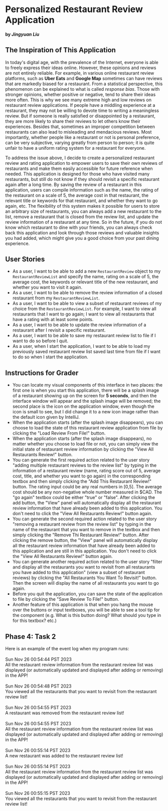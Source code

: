 # Personalized Restaurant Review Application
#### by *Jingyuan Liu*

## The Inspiration of This Application
In today's digital age, with the prevalence of the Internet,
everyone is able to freely express their ideas online. However,
these opinions and reviews are not entirely reliable.
For example, in various online restaurant review platforms, 
such as **Uber Eats** and **Google Map**
sometimes can have reviews that are  markedly biased for a restaurant.
From a statistical perspective, this phenomenon can be
explained to what is called *response bias*. Those with
stronger opinions, whether positive or negative, 
tend to share their ideas more often.
This is why we see many extreme high and low reviews on 
restaurant review applications. If people have a middling 
experience at a restaurant, they may not be willing to devote time to writing
a meaningless review. But if someone is really satisfied 
or disappointed by a restaurant, they are more likely to 
share their reviews to let others know their experiences.
Besides that, sometimes an improper competition between 
restaurants can also lead to misleading and mendacious reviews.
Most importantly, whether people like a restaurant or not
is personal preference, can be very subjective, varying greatly from person to person; 
it is quite unfair to have a uniform rating system for
a restaurant for everyone.

To address the issue above, I decide to create a personalized 
restaurant review and rating application to empower users to save their
own reviews of restaurants and make them easily accessible for future reference when needed. 
This application is designed for those who have visited many 
restaurants, but still do not know if they should revisit a specific 
restaurant again after a long time. By saving the review of a restaurant
in this application, users can compile information such as the name, the rating of 
the restaurant on a scale of 5, the average cost in that restaurant, the relevant title or 
keywords for that restaurant, and whether they want to go again, etc.
The flexibility of this system makes it possible for users to store an arbitrary size of restaurants, you can always 
add a new restaurant to the list, remove a restaurant that is closed from the 
review list, and update the review information of a restaurant at any time.
So in the future, if you do not know which restaurant to dine with your friends,
you can always check back this application and look through those reviews and valuable insights
you had added, which might give you a good choice from your past dining experience.



## User Stories
- As a user, I want to be able to add a new `RestaurantReview` object to my `RestaurantReviewList`
and specify the name, rating on a scale of 5, the average cost, the keywords or relevant title of the 
new restaurant, and whether you want to visit it again.
- As a user, I want to be able to remove the review information of a closed restaurant
from my `RestaurantReviewList`.
- As a user, I want to be able to view a subset of restaurant reviews of my choice from 
the `RestaurantReviewList`. For example, I want to view all restaurants that I want to go again;
I want to view all restaurants that have a rating with at least some points.
- As a user, I want to be able to update the review information of a restaurant after I revisit 
a specific restaurant.
- As a user, I want to be able to save my restaurant review list to file if I want to do so before I quit.
- As a user, when I start the application, I want to be able to load my 
previously saved restaurant review list saved last time from file if I want to do so when I start the application.
  

## Instructions for Grader
- You can locate my visual components of this interface in two places: the first one is when you start this 
application, there will be a splash image of a restaurant showing up on the screen for **5 seconds**, 
and then the interface window will appear and the splash image will be removed; the second place is the icon 
on the application window, even though the icon is small to see, but I did change it to a new icon image rather 
than the default icon given by IntelliJ.
- When the application starts (after the splash image disappears), you can choose to load the state of 
this restaurant review application from file by clicking the "Load Review From File!" button.
- When the application starts  (after the splash image disappears), no matter whether you choose to load
file or not, you can simply view the initial state of restaurant review information by clicking the "View All 
Restaurants Review!" button.
- You can generate the first required action related to the user story "adding multiple restaurant reviews to the
review list" by typing in the information of a restaurant review (name, rating score out of 5, average cost,
title, and whether you want to go again) in the corresponding textbox and then simply clicking the "Add This Restaurant
Review!" button. The rating input could be any real numbers in [0,5]. The average cost should be any 
non-negative whole number measured in $CAD. The "go again" textbox could be either "true" or "false". After clicking 
the add button, the "View" panel will automatically display all the restaurant review information
that have already been added to this application. You don't need to click the "View All Restaurants Review!" button
again.
- You can generate the second required action related to the user story "removing a restaurant review from the
review list" by typing in the name of the restaurant that you want to remove in the textbox and then simply clicking 
the "Remove Thi Restaurant Review!" button. After clicking the remove button, the "View" panel will automatically 
display all the restaurant review information that have already been added to this application and are still in 
this application. You don't need to click the "View All Restaurants Review!" button again.
- You can generate another required action related to the user story "filter and display all the restaurants 
you want to revisit from all restaurants you have added to this application" (view a subset of restaurant reviews) 
by clicking the "All Restaurants You Want To Revisit!" button. Then the screen will display the name of all restaurants 
you want to go again.
- Before you quit the application, you can save the state of the application to file by clicking the 
"Save Review To File!" button.
- Another feature of this application is that when you hang the mouse over the buttons or input textboxes, you will be 
able to see a tool tip for the component (e.g. What is this button doing? What should you type in for 
this textbox? etc.)

## Phase 4: Task 2
Here is an example of the event log when my program runs:\
\
Sun Nov 26 00:54:44 PST 2023\
All the restaurant review information from the restaurant review list was displayed 
(or automatically updated and displayed after adding or removing) in the APP!\
\
Sun Nov 26 00:54:48 PST 2023\
You viewed all the restaurants that you want to revisit from the restaurant review list!\
\
Sun Nov 26 00:54:55 PST 2023\
A restaurant was removed from the restaurant review list!\
\
Sun Nov 26 00:54:55 PST 2023\
All the restaurant review information from the restaurant review list was displayed 
(or automatically updated and displayed after adding or removing) in the APP!\
\
Sun Nov 26 00:55:14 PST 2023\
A new restaurant was added to the restaurant review list!\
\
Sun Nov 26 00:55:14 PST 2023\
All the restaurant review information from the restaurant review list was displayed 
(or automatically updated and displayed after adding or removing) in the APP!\
\
Sun Nov 26 00:55:15 PST 2023\
You viewed all the restaurants that you want to revisit from the restaurant review list!